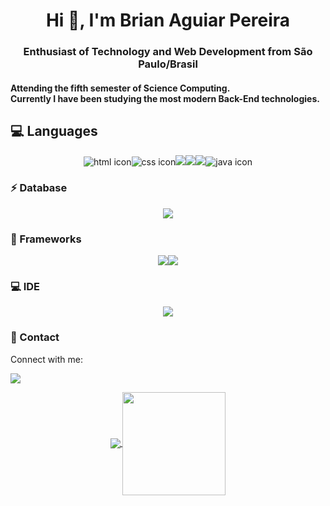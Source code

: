 <h1 align="center">Hi 👋, I'm Brian Aguiar Pereira</h1>
<h3 align="center">Enthusiast of Technology and Web Development from São Paulo/Brasil</h3>

<h4>
Attending the fifth semester of Science Computing.<br /> 
Currently I have been studying the most modern  Back-End technologies.<br /> 
</h4>

<h2>
💻 Languages
</h2>
<div style="text-align:center"><img src="https://img.shields.io/badge/HTML5-E34F26?style=for-the-badge&logo=html5&logoColor=white" alt="html icon" /><img src="https://img.shields.io/badge/CSS3-1572B6?style=for-the-badge&logo=css3&logoColor=whit" alt="css icon"/><img src="https://img.shields.io/badge/C%23-239120?style=for-the-badge&logo=c-sharp&logoColor=white" /><img src="https://img.shields.io/badge/Python-3776AB?style=for-the-badge&logo=python&logoColor=white" /><img src="https://img.shields.io/badge/PHP-777BB4?style=for-the-badge&logo=php&logoColor=white" /><img src="https://img.shields.io/badge/Java-ED8B00?style=for-the-badge&logo=java&logoColor=white" alt="java icon" /></div>

<h3>
⚡ Database
</h3>
<div style="text-align:center"><img src="https://img.shields.io/badge/MySQL-00000F?style=for-the-badge&logo=mysql&logoColor=white" /></div>

<h3>
<h3>
🚀 Frameworks	
</h3>
<div style="text-align:center"><img src="https://img.shields.io/badge/.NET-5C2D91?style=for-the-badge&logo=.net&logoColor=white" /><img src="https://img.shields.io/badge/Git-F05032?style=for-the-badge&logo=git&logoColor=white"/></div>
<h3>
💻 IDE
</h3>
<div style="text-align:center"><img src="https://img.shields.io/badge/Visual_Studio_2019-5C2D91?style=for-the-badge&logo=visual%20studio&logoColor=white" /></div>
<h3>
📱 Contact
</h3>
<p>Connect with me:</p><a href="https://www.linkedin.com/in/brian-aguiar-pereira-138783169/ "><img src="https://img.shields.io/badge/LinkedIn-0077B5?style=for-the-badge&logo=linkedin&logoColor=white" />
</a>
 <p align="center">
  <a href="https://github.com/anuraghazra/github-readme-stats">
    <img
      align="center"
      src="https://github-readme-stats.vercel.app/api/top-langs/?username=BRaguiarpereira&layout=compact"
    />
  </a>
  <a href="https://github.com/anuraghazra/github-readme-stats">
    <img
      align="center"
      height="165"
      src="https://github-readme-stats.vercel.app/api?username=BRaguiarpereira&count_private=true&show_icons=true&custom_title=Github%20Status&hide=issues"
    />
  </a>
</p>

